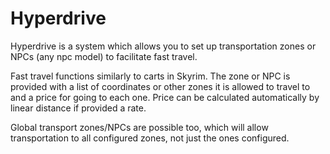 # Hyperdrive
Hyperdrive is a system which allows you to set up transportation zones or NPCs (any npc model) to facilitate fast travel.

Fast travel functions similarly to carts in Skyrim. The zone or NPC is provided with a list of coordinates or other zones it is allowed to travel to and a price for going to each one. Price can be calculated automatically by linear distance if provided a rate. 

Global transport zones/NPCs are possible too, which will allow transportation to all configured zones, not just the ones configured.
